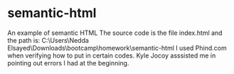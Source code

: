 # semantic-html
An example of semantic HTML
The source code is the file index.html and the path is: C:\Users\Nedda Elsayed\Downloads\bootcamp\homework\semantic-html
I used Phind.com when verifying how to put in certain codes. Kyle Jocoy asssisted me in pointing out errors I had at the beginning.